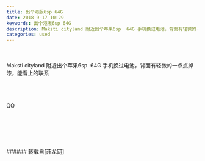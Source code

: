```yaml
---
title: 出个港版6sp 64G
date: 2018-9-17 10:29
keywords: 出个港版6sp 64G
description: Maksti cityland 附近出个苹果6sp  64G 手机换过电池，背面有轻微的一点点掉漆，能看上的联系QQ  
categories: used
---
```

<td class="t_f" id="postmessage_1811631">

<br/>
<br/>
Maksti cityland 附近出个苹果6sp  64G 手机换过电池，背面有轻微的一点点掉漆，能看上的联系<br/>
<br/>
<br/>
<br/>
<br/>
QQ  <br/>
<img alt="" border="0" class="zoom" data-cf-modified-cfb265c9dc008023f7936518-="" file="http://www.flw.ph/data/appbyme/upload/image/201809/17/Tftw8TJxb6jt.jpg" id="aimg_Hn7Hg" lazyloadthumb="1" onclick="" onmouseover="" src="http://www.flw.ph/data/appbyme/upload/image/201809/17/Tftw8TJxb6jt.jpg"/><br/>
<br/>
<img alt="" border="0" class="zoom" data-cf-modified-cfb265c9dc008023f7936518-="" file="http://www.flw.ph/data/appbyme/upload/image/201809/17/xDg7OB0rVPLk.jpg" id="aimg_dK47F" lazyloadthumb="1" onclick="" onmouseover="" src="http://www.flw.ph/data/appbyme/upload/image/201809/17/xDg7OB0rVPLk.jpg"/><br/>
<br/>
<img alt="" border="0" class="zoom" data-cf-modified-cfb265c9dc008023f7936518-="" file="http://www.flw.ph/data/appbyme/upload/image/201809/17/fBiSwDSnSTOy.jpg" id="aimg_BWnl9" lazyloadthumb="1" onclick="" onmouseover="" src="http://www.flw.ph/data/appbyme/upload/image/201809/17/fBiSwDSnSTOy.jpg"/><br/>
<br/>
<img alt="" border="0" class="zoom" data-cf-modified-cfb265c9dc008023f7936518-="" file="http://www.flw.ph/data/appbyme/upload/image/201809/17/RC7wv5MB3hgb.jpg" id="aimg_REhFV" lazyloadthumb="1" onclick="" onmouseover="" src="http://www.flw.ph/data/appbyme/upload/image/201809/17/RC7wv5MB3hgb.jpg"/><br/>
<br/>
<img alt="" border="0" class="zoom" data-cf-modified-cfb265c9dc008023f7936518-="" file="http://www.flw.ph/data/appbyme/upload/image/201809/17/ivXpE0aoh20C.jpg" id="aimg_x0bip" lazyloadthumb="1" onclick="" onmouseover="" src="http://www.flw.ph/data/appbyme/upload/image/201809/17/ivXpE0aoh20C.jpg"/><br/>
<br/>
<img alt="" border="0" class="zoom" data-cf-modified-cfb265c9dc008023f7936518-="" file="http://www.flw.ph/data/appbyme/upload/image/201809/17/azWgtYMCIvav.jpg" id="aimg_hf892" lazyloadthumb="1" onclick="" onmouseover="" src="http://www.flw.ph/data/appbyme/upload/image/201809/17/azWgtYMCIvav.jpg"/><br/>
<br/>
</td>
###### 转载自[菲龙网]